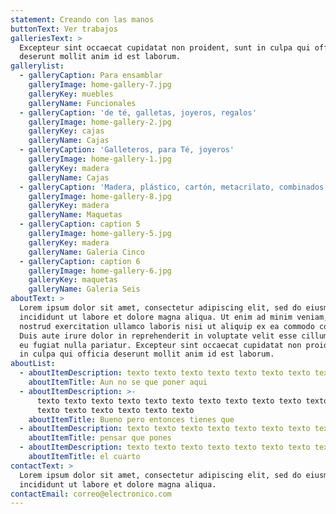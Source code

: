 ```yaml
---
statement: Creando con las manos
buttonText: Ver trabajos
galleriesText: >
  Excepteur sint occaecat cupidatat non proident, sunt in culpa qui officia
  deserunt mollit anim id est laborum.
gallerylist:
  - galleryCaption: Para ensamblar
    galleryImage: home-gallery-7.jpg
    galleryKey: muebles
    galleryName: Funcionales
  - galleryCaption: 'de té, galletas, joyeros, regalos'
    galleryImage: home-gallery-2.jpg
    galleryKey: cajas
    galleryName: Cajas
  - galleryCaption: 'Galleteros, para Té, joyeros'
    galleryImage: home-gallery-1.jpg
    galleryKey: madera
    galleryName: Cajas
  - galleryCaption: 'Madera, plástico, cartón, metacrilato, combinados'
    galleryImage: home-gallery-8.jpg
    galleryKey: madera
    galleryName: Maquetas
  - galleryCaption: caption 5
    galleryImage: home-gallery-5.jpg
    galleryKey: madera
    galleryName: Galeria Cinco
  - galleryCaption: caption 6
    galleryImage: home-gallery-6.jpg
    galleryKey: maquetas
    galleryName: Galeria Seis
aboutText: >
  Lorem ipsum dolor sit amet, consectetur adipiscing elit, sed do eiusmod tempor
  incididunt ut labore et dolore magna aliqua. Ut enim ad minim veniam, quis
  nostrud exercitation ullamco laboris nisi ut aliquip ex ea commodo consequat.
  Duis aute irure dolor in reprehenderit in voluptate velit esse cillum dolore
  eu fugiat nulla pariatur. Excepteur sint occaecat cupidatat non proident, sunt
  in culpa qui officia deserunt mollit anim id est laborum.
aboutList:
  - aboutItemDescription: texto texto texto texto texto texto texto texto
    aboutItemTitle: Aun no se que poner aqui
  - aboutItemDescription: >-
      texto texto texto texto texto texto texto texto texto texto texto texto
      texto texto texto texto texto texto
    aboutItemTitle: Bueno pero entonces tienes que
  - aboutItemDescription: texto texto texto texto texto texto texto texto
    aboutItemTitle: pensar que pones
  - aboutItemDescription: texto texto texto texto texto texto texto texto
    aboutItemTitle: el cuarto
contactText: >
  Lorem ipsum dolor sit amet, consectetur adipiscing elit, sed do eiusmod tempor
  incididunt ut labore et dolore magna aliqua.
contactEmail: correo@electronico.com
---
```


